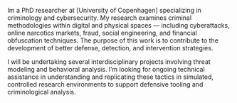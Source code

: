 Im a PhD researcher at [University of Copenhagen] specializing in criminology and cybersecurity.
 My research examines criminal methodologies within digital and physical spaces — including cyberattacks, online narcotics markets, fraud, social engineering, and financial obfuscation techniques. The purpose of this work is to contribute to the development of better defense, detection, and intervention strategies. 

I will be undertaking several interdisciplinary projects involving threat modeling and behavioral analysis. 
I’m looking for ongoing technical assistance in understanding and replicating these tactics in simulated, controlled research environments to support defensive tooling and criminological analysis.
